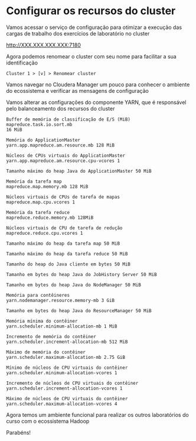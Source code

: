 # Configurar os recursos do cluster

Vamos acessar o serviço de configuração para otimizar a execução das cargas de trabalho dos exercícios de laboratório no cluster

http://XXX.XXX.XXX.XXX:7180

Agora podemos renomear o cluster com seu nome para facilitar a sua identificação

```
Cluster 1 > [v] > Renomear cluster
```
Vamos navegar no Cloudera Manager um pouco para conhecer o ambiente do ecossistema e verificar as mensagens de configuração

Vamos alterar as configurações do componente YARN, que é responsável pelo balanceamento dos recursos do cluster

```
Buffer de memória de classificação de E/S (MiB)
mapreduce.task.io.sort.mb
16 MiB

Memória do ApplicationMaster
yarn.app.mapreduce.am.resource.mb 128 MiB

Núcleos de CPUs virtuais do ApplicationMaster
yarn.app.mapreduce.am.resource.cpu-vcores 1

Tamanho máximo do heap Java do ApplicationMaster 50 MiB

Memória da tarefa map
mapreduce.map.memory.mb 128 MiB

Núcleos virtuais de CPUs de tarefa de mapas
mapreduce.map.cpu.vcores 1

Memória da tarefa reduce
mapreduce.reduce.memory.mb 128MiB

Núcleos virtuais de CPU de tarefa de redução
mapreduce.reduce.cpu.vcores 1

Tamanho máximo do heap da tarefa map 50 MiB

Tamanho máximo do heap da tarefa reduce 50 MiB

Tamanho do heap do Java cliente em bytes 50 MiB

Tamanho em bytes do heap Java do JobHistory Server 50 MiB

Tamanho em bytes do heap Java do NodeManager 50 MiB

Memória para contêineres
yarn.nodemanager.resource.memory-mb 3 GiB

Tamanho em bytes do heap Java do ResourceManager 50 MiB

Memória mínima do contêiner
yarn.scheduler.minimum-allocation-mb 1 MiB

Incremento de memória do contêiner
yarn.scheduler.increment-allocation-mb 512 MiB

Máximo de memória do contêiner
yarn.scheduler.maximum-allocation-mb 2.75 GiB

Mínimo de núcleos de CPU virtuais do contêiner
yarn.scheduler.minimum-allocation-vcores 1 

Incremento de núcleos de CPU virtuais do contêiner
yarn.scheduler.increment-allocation-vcores 1

Máximo de núcleos de CPU virtuais do contêiner
yarn.scheduler.maximum-allocation-vcores 4
```

Agora temos um ambiente funcional para realizar os outros laboratórios do curso com o ecossistema Hadoop

Parabéns!
